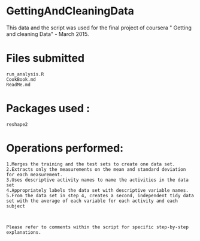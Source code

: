 # GettingAndCleaningData

This data and the script was used for the final project of coursera " Getting and cleaning Data" - March 2015.

# Files submitted
    run_analysis.R
    CookBook.md
    ReadMe.md
  
#  Packages used :
    reshape2
    
# Operations performed:

    1.Merges the training and the test sets to create one data set.
    2.Extracts only the measurements on the mean and standard deviation for each measurement. 
    3.Uses descriptive activity names to name the activities in the data set
    4.Appropriately labels the data set with descriptive variable names. 
    5.From the data set in step 4, creates a second, independent tidy data set with the average of each variable for each activity and each subject
    
    
    
    Please refer to comments within the script for specific step-by-step explanations.



